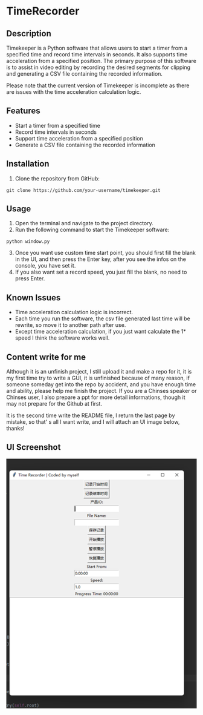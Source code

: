 # TimeRecorder

## Description
Timekeeper is a Python software that allows users to start a timer from a specified time and record time intervals in seconds. It also supports time acceleration from a specified position. The primary purpose of this software is to assist in video editing by recording the desired segments for clipping and generating a CSV file containing the recorded information.

Please note that the current version of Timekeeper is incomplete as there are issues with the time acceleration calculation logic.

## Features
- Start a timer from a specified time
- Record time intervals in seconds
- Support time acceleration from a specified position
- Generate a CSV file containing the recorded information

## Installation
1. Clone the repository from GitHub:
```
git clone https://github.com/your-username/timekeeper.git
```

## Usage
1. Open the terminal and navigate to the project directory.
2. Run the following command to start the Timekeeper software:
```
python window.py
```
3. Once you want use custom time start point, you should first fill the blank in the UI, and then press the Enter key, after you see the infos on the console, you have set it.
4. If you also want set a record speed, you just fill the blank, no need to press Enter.

## Known Issues
- Time acceleration calculation logic is incorrect.
- Each time you run the software, the csv file generated last time will be rewrite, so move it to another path after use.
- Except time acceleration calculation, if you just want calculate the 1* speed I think the software works well.

## Content write for me

Although it is an unfinish project, I still upload it and make a repo for it, it is my first time try to write a GUI, it is unfinished because of many reason, if someone someday get into the repo by accident, and you have enough time and ability, please help me
finish the project. If you are a Chinses speaker or Chinses user, I also prepare a ppt for more detail informations, though it may not prepare for the Github at first.

It is the second time write the README file, I return the last page by mistake, so that' s all I want write, and I will attach an UI image below, thanks!

## UI Screenshot
![UI_SCREENSHOT_IMAGE](https://github.com/goldeneave/TimeRecorder/blob/main/ui_screenshot.png)

